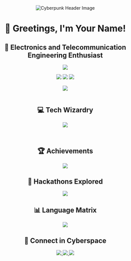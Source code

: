 <div align="center">
  <img src="https://raw.githubusercontent.com/your-username/your-username/main/assets/cyberpunk_header.png" alt="Cyberpunk Header Image">
</div>

<h1 align="center">👾 Greetings, I'm Your Name!</h1>

<h2 align="center">🚀 Electronics and Telecommunication Engineering Enthusiast</h2>

<p align="center">
  <a href="https://github.com/your-username/">
    <img src="https://readme-typing-svg.herokuapp.com?lines=Java%20|%20Python%20|+SQL%20|%20Computer+Networks;&center=true&width=550&height=40&color=00FFFF">
  </a>
</p>

<div align="center">
  <img src="https://img.shields.io/github/followers/your-username?logo=Github&style=for-the-badge&color=00FFFF">
  <img src="https://img.shields.io/github/stars/your-username?style=for-the-badge&color=00FFFF">
  <a href="https://github.com/your-username/"><img src="https://komarev.com/ghpvc/?username=your-username&style=for-the-badge&color=00FFFF"></a>
</div>

<br>

<div align="center">
  <img src="https://github-readme-stats.vercel.app/api?username=your-username&show_icons=true&theme=dracula">
</div>

<br>

<h2 align="center">💻 Tech Wizardry</h2>

<p align="center">
  <a href="https://github.com/your-username/">
    <img src="https://readme-typing-svg.herokuapp.com?lines=Java%20|%20Python%20|+SQL%20|%20Computer+Networks|%20Latex;&center=true&width=550&height=40&color=00FFFF">
  </a>
</p>

<br>

<h2 align="center">🏆 Achievements</h2>

<p align="center">
  <a href="https://github.com/your-username/">
    <img src="https://readme-typing-svg.herokuapp.com?lines=Innovation+Champion;Code+Master;Top%201%25%20on%20GitHub;&center=true&width=550&height=40&color=00FFFF">
  </a>
</p>

<h2 align="center">🚀 Hackathons Explored</h2>

<p align="center">
  <a href="https://github.com/your-username/">
    <img src="https://readme-typing-svg.herokuapp.com?lines=HackThePlanet%20Champion;CodeBurst%20Winner;&center=true&width=550&height=40&color=00FFFF">
  </a>
</p>

<h2 align="center">📊 Language Matrix</h2>

<div align="center">
  <img src="https://github-readme-stats.vercel.app/api/top-langs/?username=your-username&layout=compact&theme=dracula">
</div>

<h2 align="center">📱 Connect in Cyberspace</h2>

<div align="center">
  <a href="https://www.linkedin.com/in/your-linkedin-profile/">
    <img src="https://img.shields.io/badge/LinkedIn-0077B5?style=for-the-badge&logo=linkedin&logoColor=white&color=00FFFF">
  </a>
  <a href="mailto:your.email@example.com">
    <img src="https://img.shields.io/badge/Email-D14836?style=for-the-badge&logo=gmail&logoColor=white&color=00FFFF">
  </a>
  <a href="https://twitter.com/your-twitter-handle">
    <img src="https://img.shields.io/badge/Twitter-1DA1F2?style=for-the-badge&logo=twitter&logoColor=white&color=00FFFF">
  </a>
</div>
